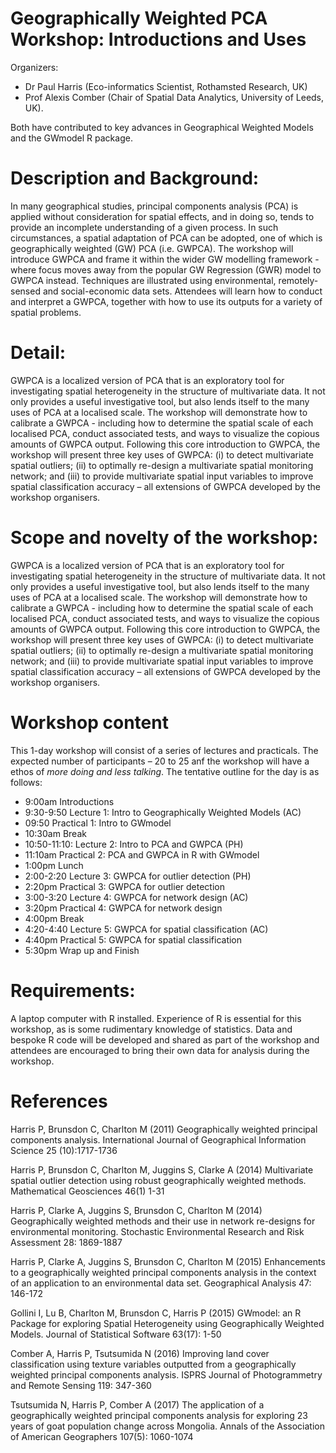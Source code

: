 # Geographically Weighted PCA Workshop: Introductions and Uses
Organizers: 

- Dr Paul Harris (Eco-informatics Scientist, Rothamsted Research, UK) 
- Prof Alexis Comber (Chair of Spatial Data Analytics, University of Leeds, UK).  

Both have contributed to key advances in Geographical Weighted Models and the GWmodel R package.

# Description and Background: 
In many geographical studies, principal components analysis (PCA) is applied without consideration for spatial effects, and in doing so, tends to provide an incomplete understanding of a given process. In such circumstances, a spatial adaptation of PCA can be adopted, one of which is geographically weighted (GW) PCA (i.e. GWPCA). The workshop will introduce GWPCA and frame it within the wider GW modelling framework - where focus moves away from the popular GW Regression (GWR) model to GWPCA instead. Techniques are illustrated using environmental, remotely-sensed and social-economic data sets. Attendees will learn how to conduct and interpret a GWPCA, together with how to use its outputs for a variety of spatial problems.

# Detail: 
GWPCA is a localized version of PCA that is an exploratory tool for investigating spatial heterogeneity in the structure of multivariate data. It not only provides a useful investigative tool, but also lends itself to the many uses of PCA at a localised scale. The workshop will demonstrate how to calibrate a GWPCA - including how to determine the spatial scale of each localised PCA, conduct associated tests, and ways to visualize the copious amounts of GWPCA output. Following this core introduction to GWPCA, the workshop will present three key uses of GWPCA: (i) to detect multivariate spatial outliers; (ii) to optimally re-design a multivariate spatial monitoring network; and (iii) to provide multivariate spatial input variables to improve spatial classification accuracy – all extensions of GWPCA developed by the workshop organisers.

# Scope and novelty of the workshop: 
GWPCA is a localized version of PCA that is an exploratory tool for investigating spatial heterogeneity in the structure of multivariate data. It not only provides a useful investigative tool, but also lends itself to the many uses of PCA at a localised scale. The workshop will demonstrate how to calibrate a GWPCA - including how to determine the spatial scale of each localised PCA, conduct associated tests, and ways to visualize the copious amounts of GWPCA output. Following this core introduction to GWPCA, the workshop will present three key uses of GWPCA: (i) to detect multivariate spatial outliers; (ii) to optimally re-design a multivariate spatial monitoring network; and (iii) to provide multivariate spatial input variables to improve spatial classification accuracy – all extensions of GWPCA developed by the workshop organisers.

# Workshop content
This 1-day workshop will consist of a series of lectures and practicals. The expected number of participants – 20 to 25 anf the workshop will have a ethos of *more doing and less talking*. The tentative outline for the day is as follows: 

-	9:00am Introductions
-	9:30-9:50 Lecture 1: Intro to Geographically Weighted Models (AC)
-	09:50 Practical 1: Intro to GWmodel
-	10:30am Break
-	10:50-11:10: Lecture 2: Intro to PCA and GWPCA (PH)
-	11:10am Practical 2: PCA and GWPCA in R with GWmodel
-	1:00pm Lunch
-	2:00-2:20 Lecture 3: GWPCA for outlier detection (PH)
-	2:20pm Practical 3: GWPCA for outlier detection
-	3:00-3:20 Lecture 4: GWPCA for network design (AC)
-	3:20pm Practical 4: GWPCA for network design
-	4:00pm Break
-	4:20-4:40 Lecture 5: GWPCA for spatial classification (AC)
-	4:40pm Practical 5: GWPCA for spatial classification
-	5:30pm Wrap up and Finish

# Requirements: 

A laptop computer with R installed. Experience of R is essential for this workshop, as is some rudimentary knowledge of statistics. Data and bespoke R code will be developed and shared as part of the workshop and attendees are encouraged to bring their own data for analysis during the workshop.

# References

Harris P, Brunsdon C, Charlton M (2011) Geographically weighted principal components analysis.  International Journal of Geographical Information Science 25 (10):1717-1736

Harris P, Brunsdon C, Charlton M, Juggins S, Clarke A (2014) Multivariate spatial outlier detection using robust geographically weighted methods.  Mathematical Geosciences 46(1) 1-31

Harris P, Clarke A, Juggins S, Brunsdon C, Charlton M (2014) Geographically weighted methods and their use in network re-designs for environmental monitoring. Stochastic Environmental Research and Risk Assessment 28: 1869-1887

Harris P, Clarke A, Juggins S, Brunsdon C, Charlton M (2015) Enhancements to a geographically weighted principal components analysis in the context of an application to an environmental data set.  Geographical Analysis 47: 146-172

Gollini I, Lu B, Charlton M, Brunsdon C, Harris P (2015) GWmodel: an R Package for exploring Spatial Heterogeneity using Geographically Weighted Models. Journal of Statistical Software 63(17): 1-50

Comber A, Harris P, Tsutsumida N (2016) Improving land cover classification using texture variables outputted from a geographically weighted principal components analysis. ISPRS Journal of Photogrammetry and Remote Sensing 119: 347-360

Tsutsumida N, Harris P, Comber A (2017) The application of a geographically weighted principal components analysis for exploring 23 years of goat population change across Mongolia. Annals of the Association of American Geographers 107(5): 1060-1074


